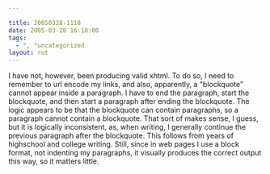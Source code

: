```yaml
---

title: 20050328-1118
date: 2005-03-28 16:18:00
tags:
  - ", "uncategorized
layout: rut
---
```


<p> I have not, however, been producing valid xhtml.  To do so,
I need to remember to url encode my links, and also, apparently, a
"blockquote" cannot appear inside a paragraph.  I have to end the
paragraph, start the blockquote, and then start a paragraph after
ending the blockquote.  The logic appears to be that the blockquote
can contain paragraphs, so a paragraph cannot contain a blockquote.
That sort of makes sense, I guess, but it is logically inconsistent,
as, when writing, I generally continue the previous paragraph
after the blockquote.  This follows from years of highschool and
college writing.  Still, since in web pages I use a block format,
not indenting my paragraphs, it visually produces the correct output
this way, so it matters little.</p>

